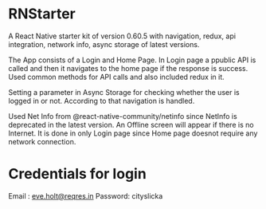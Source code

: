 # RNStarter
A React Native starter kit of version 0.60.5 with navigation, redux, api integration, network info, async storage of latest versions.

The App consists of a Login and Home Page. In Login page a ppublic API is called and then it navigates to the home page if the response is success. Used common methods for API calls and also included redux in it. 

Setting a parameter in Async Storage for checking whether the user is logged in or not. According to that navigation is handled.

Used Net Info from @react-native-community/netinfo since NetInfo is deprecated in the latest version. An Offline screen will appear if there is no Internet. It is done in only Login page since Home page doesnot require any network connection.

# Credentials for login
Email : eve.holt@reqres.in 
Password: cityslicka


